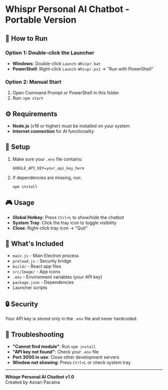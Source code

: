 # Whispr Personal AI Chatbot - Portable Version

## 🚀 How to Run

### Option 1: Double-click the Launcher
- **Windows**: Double-click `Launch-Whispr.bat`
- **PowerShell**: Right-click `Launch-Whispr.ps1` → "Run with PowerShell"

### Option 2: Manual Start
1. Open Command Prompt or PowerShell in this folder
2. Run: `npm start`

## ⚙️ Requirements

- **Node.js** (v16 or higher) must be installed on your system
- **Internet connection** for AI functionality

## 🔧 Setup

1. Make sure your `.env` file contains:
   ```
   GOOGLE_API_KEY=your_api_key_here
   ```

2. If dependencies are missing, run:
   ```
   npm install
   ```

## 🎮 Usage

- **Global Hotkey**: Press `Ctrl+L` to show/hide the chatbot
- **System Tray**: Click the tray icon to toggle visibility
- **Close**: Right-click tray icon → "Quit"

## 📁 What's Included

- `main.js` - Main Electron process
- `preload.js` - Security bridge
- `build/` - React app files
- `src/Image/` - App icons
- `.env` - Environment variables (your API key)
- `package.json` - Dependencies
- Launcher scripts

## 🔒 Security

Your API key is stored only in the `.env` file and never hardcoded.

## 🐛 Troubleshooting

- **"Cannot find module"**: Run `npm install`
- **"API key not found"**: Check your `.env` file
- **Port 3000 in use**: Close other development servers
- **Window not showing**: Press `Ctrl+L` or check system tray

---

**Whispr Personal AI Chatbot v1.0**  
Created by Asnari Pacalna 